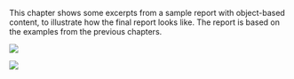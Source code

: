 This chapter shows some excerpts from a sample report with object-based
content, to illustrate how the final report looks like. The report is
based on the examples from the previous chapters.

![](//images.ctfassets.net/utx1h0gfm1om/6EZiy96zpCYCgi6sQmmmqY/f4c2871c46ebfbf55d12044e541e8e31/329042.png)

![](//images.ctfassets.net/utx1h0gfm1om/2cyvqYxrIAukWoaaowI4ek/4c6dbdcab5c97b09b41b5538b9ac5a2c/329040.png)
